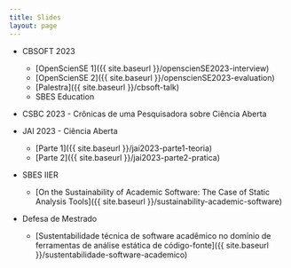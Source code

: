 ```yaml
---
title: Slides
layout: page
---
```


* CBSOFT 2023
   * [OpenScienSE 1]({{ site.baseurl }}/openscienSE2023-interview)
   * [OpenScienSE 2]({{ site.baseurl }}/openscienSE2023-evaluation)
   * [Palestra]({{ site.baseurl }}/cbsoft-talk)
   * SBES Education

* CSBC 2023 - Crônicas de uma Pesquisadora sobre Ciência Aberta

* JAI 2023 - Ciência Aberta
   * [Parte 1]({{ site.baseurl }}/jai2023-parte1-teoria)
   * [Parte 2]({{ site.baseurl }}/jai2023-parte2-pratica)

* SBES IIER
   * [On the Sustainability of Academic Software: The Case of Static Analysis Tools]({{ site.baseurl }}/sustainability-academic-software)

* Defesa de Mestrado
   * [Sustentabilidade técnica de software acadêmico no domínio de ferramentas de análise estática de código-fonte]({{ site.baseurl }}/sustentabilidade-software-academico)


